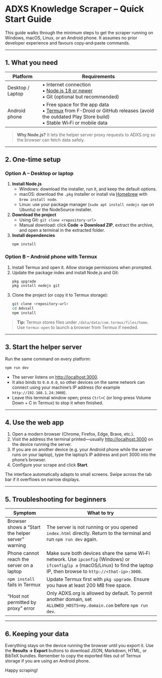 # ADXS Knowledge Scraper – Quick Start Guide

This guide walks through the minimum steps to get the scraper running on Windows, macOS, Linux, or an Android phone. It assumes no prior developer experience and favours copy‑and‑paste commands.

---

## 1. What you need

| Platform | Requirements |
| --- | --- |
| Desktop / Laptop | • Internet connection<br>• [Node.js 18 or newer](https://nodejs.org/en/download)<br>• Git (optional but recommended) |
| Android phone | • Free space for the app data<br>• [Termux](https://f-droid.org/en/packages/com.termux/) from F-Droid or GitHub releases (avoid the outdated Play Store build)<br>• Stable Wi‑Fi or mobile data |

> **Why Node.js?** It lets the helper server proxy requests to ADXS.org so the browser can fetch data safely.

---

## 2. One-time setup

### Option A – Desktop or laptop

1. **Install Node.js**
   - Windows: download the installer, run it, and keep the default options.
   - macOS: download the `.pkg` installer or install via [Homebrew](https://brew.sh/) with `brew install node`.
   - Linux: use your package manager (`sudo apt install nodejs npm` on Ubuntu) or the NodeSource installer.
2. **Download the project**
   - Using Git: `git clone <repository-url>`
   - Manual download: click **Code → Download ZIP**, extract the archive, and open a terminal in the extracted folder.
3. **Install dependencies**
   ```bash
   npm install
   ```

### Option B – Android phone with Termux

1. Install Termux and open it. Allow storage permissions when prompted.
2. Update the package index and install Node.js and Git:
   ```bash
   pkg upgrade
   pkg install nodejs git
   ```
3. Clone the project (or copy it to Termux storage):
   ```bash
   git clone <repository-url>
   cd Adxsall
   npm install
   ```

> **Tip:** Termux stores files under `/data/data/com.termux/files/home`. Use `termux-open` to launch a browser from Termux if needed.

---

## 3. Start the helper server

Run the same command on every platform:

```bash
npm run dev
```

- The server listens on <http://localhost:3000>.
- It also binds to `0.0.0.0`, so other devices on the same network can connect using your machine’s IP address (for example `http://192.168.1.24:3000`).
- Leave this terminal window open; press `Ctrl+C` (or long-press Volume Down + C in Termux) to stop it when finished.

---

## 4. Use the web app

1. Open a modern browser (Chrome, Firefox, Edge, Brave, etc.).
2. Visit the address the terminal printed—usually <http://localhost:3000> on the device running the server.
3. If you are on another device (e.g. your Android phone while the server runs on your laptop), type the laptop’s IP address and port 3000 into the phone’s browser.
4. Configure your scrape and click **Start**.

The interface automatically adapts to small screens. Swipe across the tab bar if it overflows on narrow displays.

---

## 5. Troubleshooting for beginners

| Symptom | What to try |
| --- | --- |
| Browser shows a “Start the helper server” warning | The server is not running or you opened `index.html` directly. Return to the terminal and run `npm run dev` again. |
| Phone cannot reach the server on a laptop | Make sure both devices share the same Wi‑Fi network. Use `ipconfig` (Windows) or `ifconfig`/`ip a` (macOS/Linux) to find the laptop IP, then browse to `http://<that-ip>:3000`. |
| `npm install` fails in Termux | Update Termux first with `pkg upgrade`. Ensure you have at least 200 MB free space. |
| “Host not permitted by proxy” error | Only ADXS.org is allowed by default. To permit another domain, set `ALLOWED_HOSTS=my.domain.com` before `npm run dev`. |

---

## 6. Keeping your data

Everything stays on the device running the browser until you export it. Use the **Results → Export** buttons to download JSON, Markdown, HTML, or BibTeX bundles. Remember to copy the exported files out of Termux storage if you are using an Android phone.

Happy scraping!
